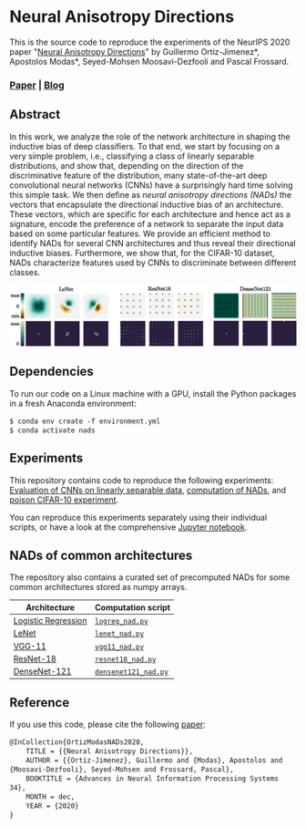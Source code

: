# Neural Anisotropy Directions
This is the source code to reproduce the experiments of the NeurIPS 2020 paper "[Neural Anisotropy Directions](https://arxiv.org/abs/2006.09717)" by Guillermo Ortiz-Jimenez*, Apostolos Modas*, Seyed-Mohsen Moosavi-Dezfooli and Pascal Frossard.

### [Paper](https://arxiv.org/abs/2006.09717) | [Blog](https://lts4.github.io/neural-anisotropy-directions/)

## Abstract
In this work, we analyze the role of the network architecture in shaping the inductive bias of deep classifiers. To that end, we start by focusing on a very simple problem, i.e., classifying a class of linearly separable distributions, and show that, depending on the direction of the discriminative feature of the distribution, many state-of-the-art deep convolutional neural networks (CNNs) have a surprisingly hard time solving this simple task. We then define as *neural anisotropy directions (NADs)* the vectors that encapsulate the directional inductive bias of an architecture. These vectors, which are specific for each architecture and hence act as a signature, encode the preference of a network to separate the input data based on some particular features. We provide an efficient method to identify NADs for several CNN architectures and thus reveal their directional inductive biases. Furthermore, we show that, for the CIFAR-10 dataset, NADs characterize features used by CNNs to discriminate between different classes.

![](nads.jpg)

## Dependencies
To run our code on a Linux machine with a GPU, install the Python packages in a fresh Anaconda environment:
```
$ conda env create -f environment.yml
$ conda activate nads
```

## Experiments
This repository contains code to reproduce the following experiments: [Evaluation of CNNs on linearly separable data](directional_bias.py), [computation of NADs](nad_computation.py), and [poison CIFAR-10 experiment](poison_cifar.py). 

You can reproduce this experiments separately using their individual scripts, or have a look at the comprehensive [Jupyter notebook](NADs.ipynb).

## NADs of common architectures

The repository also contains a curated set of precomputed NADs for some common architectures stored as numpy arrays.

Architecture | Computation script
---|---
[Logistic Regression](NADs/LogReg_NADs.npy) | [`logreg_nad.py`](NADs_scripts/logreg_nad.py)
[LeNet](NADs/LeNet_NADs.npy)  | [`lenet_nad.py`](NADs_scripts/lenet_nad.py)
[VGG-11](NADs/VGG11_NADs.npy)  | [`vgg11_nad.py`](NADs_scripts/vgg11_nad.py)
[ResNet-18](NADs/ResNet18_NADs.npy)  | [`resnet18_nad.py`](NADs_scripts/resnet18_nad.py)
[DenseNet-121](NADs/DenseNet121_NADs.npy)  |[`densenet121_nad.py`](NADs_scripts/densenet121_nad.py)

## Reference
If you use this code, please cite the following [paper](https://arxiv.org/abs/2006.09717):

```
@InCollection{OrtizModasNADs2020,
    TITLE = {{Neural Anisotropy Directions}},
    AUTHOR = {{Ortiz-Jimenez}, Guillermo and {Modas}, Apostolos and {Moosavi-Dezfooli}, Seyed-Mohsen and Frossard, Pascal},
    BOOKTITLE = {Advances in Neural Information Processing Systems 34},
    MONTH = dec,
    YEAR = {2020}
}
```
